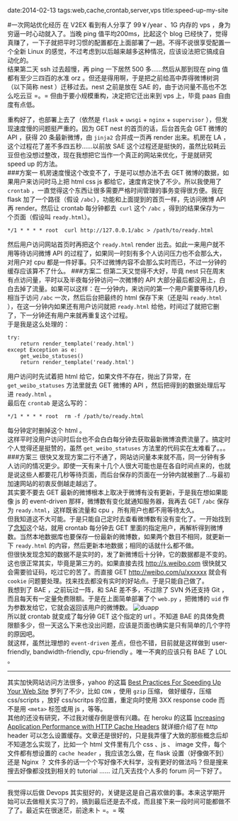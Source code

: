 date:2014-02-13
tags:web,cache,crontab,server,vps
title:speed-up-my-site
<!---->
#一次网站优化经历
在 V2EX 看到有人分享了 99￥/year 、1G 内存的 vps ，身为穷逼一时心动就入了。当晚 ping 值平均200ms，比起这个 blog 已经快了，觉得真赚了，一下子就把平时习惯的配置都在上面部署了一趟。不得不说很享受配置一个全新 Linux 的感觉，不过考虑到以后越来越多这种情况，应该设法把它搞成自动化的。  
结果第二天 ssh 过去超慢，再 ping 一下居然 500 多……然后从那到现在 ping 值都有至少三四百的水准 orz 。但还是得用啊，于是把之前给高中弄得微博树洞（以下简称 nest ）迁移过去。nest 之前是放在 SAE 的，由于访问量不高也不怎么吃云豆 =。= 但由于要小规模重构，决定把它迁出来到 vps 上，毕竟 paas 自由度有点低。  
<!--more-->
重构好了，也部署上去了（依然是 `flask` + `uwsgi` + `nginx` + `supervisor` ），但发现速度慢的问题挺严重的。因为 GET nest 的首页的话，后台首先会 GET 微博的 API ，获得 20 条最新微博，由 `jinja2` 合并成一页再 render 出来。机房在 LA ，这个过程花了差不多四五秒……以前放 SAE 这个过程还是挺快的，虽然比较耗云豆但也没想过整改，现在我想把它当作一个真正的网站来优化，于是就研究 speed up 的方法。  
###方案一
机房速度慢这个改变不了，于是可以想办法不去 GET 微博的数据，如果用户来访问时马上把 html css js 都给它，速度肯定快了不少。所以我使用了 `crontab` ，一直觉得这个东西让很多需要严格时间管理的事务变得很方便。我在 flask 加了一个路径（假设 `/abc`），功能和上面提到的首页一样，先访问微博 API 再 render。然后让 crontab 每分钟都去` curl` 这个 `/abc` ，得到的结果保存为一个页面（假设叫 `ready.html`）。

    */1 * * * * root  curl http://127.0.0.1/abc > /path/to/ready.html

然后用户访问网站首页时再把这个 `ready.html` render 出去。如此一来用户就不用等待访问微博 API 的过程了，如果同一时刻有多个人访问压力也不会那么大，对用户对 cpu 都是一件好事。只不过微博内容不会那么实时而已，不过一分钟的缓存应该算不了什么。
###方案二
但第二天又觉得不大好，毕竟 nest 只在周末有点访问量，平时以及半夜每分钟访问一次微博的 API 大部分最后都没用上，白白去掉了流量。如果可以这样：在一分钟内，来访问的第一个用户需要等待几秒，相当于访问 `/abc` 一次，然后后台把最终的 html 保存下来（还是叫 `ready.html` ），在这一分钟内如果还有用户访问就把 `ready.html` 给他，时间过了就把它删了，下一分钟还有用户来就再重复这个过程。  
于是我是这么处理的：

    try:
        return render_template('ready.html')
    except Exception as e:
        get_weibo_statuses()
        return render_template('ready.html')

用户访问时先试着把 html 给它，如果文件不存在，抛出了异常，在 `get_weibo_statuses` 方法里就去 GET 微博的 API ，然后把得到的数据处理后写进 `ready.html` 。  
最后在 `crontab` 是这么写的：

    */1 * * * * root  rm -f /path/to/ready.html

每分钟定时删掉这个 html 。  
这样平时没用户访问时后台也不会白白每分钟去获取最新微博浪费流量了。搞定时个人觉得还是挺赞的，虽然 `get_weibo_statuses` 方法里的代码实在太难看了。。。
###方案三
很快又发现方案二行不通了，网站访问量本来就不高，同一分钟有多人访问的情况更少。即使一天有来十几个人很大可能也是在各自时间点来的，也就是说这些人都要花几秒等待页面，而后台保存的页面在一分钟内就被删了…与最初加速网站的初衷反倒越走越远了。  
其实要不要去 GET 最新的微博根本上取决于微博有没有更新，于是我在想如果能像 js 的 event-driven 那样，微博数有变化就通知服务器，我再去 GET `/abc` 保存为 `ready.html`，这样既省流量和 cpu ，所有用户也都不用等待太久。  
但我知道这不大可能。于是只能自己定时去查看微博数有没有变化了。一开始找到了[念知](http://nianzhi.cc)这个站，就用 crontab 每分钟去 GET 里面的指定用户，再解析得到微博数。当然本地数据库也要保存一份最新的微博数，如果两个数目不相同，就更新一下 `ready.html` 的内容，然后更新本地数据；相同的话就什么都不做。  
但很快发现念知的数据不是实时的，发了新微博后十分钟，它的数据都是不变的。这也很正常其实，毕竟是第三方的。如果直接去找 http://s.weibo.com 很快就又会需要验证码，吃过它的苦了。而直接 GET http://weibo.com/u/xxxxxx 就会有 `cookie` 问题要处理。找来找去都没有实时的好站点。于是只能自己做了。  
我想到了 BAE ，之前玩过一阵，和 SAE 差不多，不过除了 SVN 外还支持 Git ，而且每天有一定量免费限额。于是在上面简单部署了个 `web.py` ，把微博的 `uid` 作为参数发给它，它就会返回该用户的微博数。 
![duapp](http://img5.tuchuang.org/uploads/2014/02/1432432.png)  
所以就 crontab 就变成了每分钟 GET 这个指定的 url 。不知道 BAE 的具体免费限额多少，但一天这么下来也没出问题，应该是页面也确实是只有简单的几个字符的原因吧。  
就这样，虽然比理想的 `event-driven` 差点，但也不错，目前就是这样做到 user-friendly, bandwidth-friendly, cpu-friendly 。唯一不爽的应该只有 BAE 了 LOL 。  

---
其实加快网站访问方法很多，yahoo 的这篇 [Best Practices For Speeding Up Your Web Site](http://developer.yahoo.com/performance/rules.html) 罗列了不少，比如 `CDN` ，使用 `gzip` 压缩， 做好缓存，压缩 css/scripts ，放好 css/scritps 的位置，重定向时使用 3XX response code 而不是用 `<meta>` 标签或用 js ，等等。  
其他的还没有研究，不过我对缓存倒是很有兴趣。在 heroku 的这篇 [Increasing Application Performance with HTTP Cache Headers](https://devcenter.heroku.com/articles/increasing-application-performance-with-http-cache-headers) 就详细介绍了在 http header 可以怎么设置缓存。文章还是很好的，只是我弄懂了大致的那些概念后却不知道怎么实现了，比如一个 html 文件里有几个 css 、js 、 image 文件，每个文件都有想设置的 `cache header` ，我应该怎么做，在 flask 设置（好像做不到）还是 Nginx ？ 文件多的话一个个写好像不大科学，没有更好的做法吗？但是搜来搜去好像都没找到相关的 tutorial …… 过几天去找个人多的 forum 问一下好了。 

---

我觉得以后做 Devops 其实挺好的，关键是这是自己喜欢做的事。本来这学期开始可以去做相关实习了的，搞到最后还是去不成，而且接下来一段时间可能都做不了了。最近实在很迷茫，前途未卜 =。=  唉 


